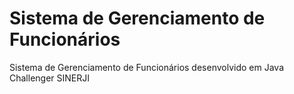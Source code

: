 # Sistema de Gerenciamento de Funcionários


Sistema de Gerenciamento de Funcionários desenvolvido em Java Challenger SINERJI
